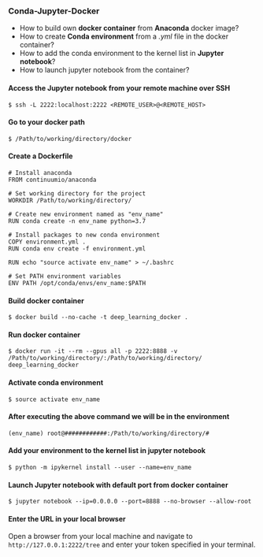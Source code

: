 ### Conda-Jupyter-Docker

- How to build own **docker container** from **Anaconda** docker image?
- How to create **Conda environment** from a *.yml* file in the docker container?
- How to add the conda environment to the kernel list in **Jupyter notebook**?
- How to launch jupyter notebook from the container?

#### Access the Jupyter notebook from your remote machine over SSH
```
$ ssh -L 2222:localhost:2222 <REMOTE_USER>@<REMOTE_HOST>
```

#### Go to your docker path
```
$ /Path/to/working/directory/docker 
```

#### Create a Dockerfile
```
# Install anaconda
FROM continuumio/anaconda

# Set working directory for the project
WORKDIR /Path/to/working/directory/

# Create new environment named as "env_name"
RUN conda create -n env_name python=3.7

# Install packages to new conda environment
COPY environment.yml .
RUN conda env create -f environment.yml

RUN echo "source activate env_name" > ~/.bashrc

# Set PATH environment variables
ENV PATH /opt/conda/envs/env_name:$PATH  
```

#### Build docker container
```
$ docker build --no-cache -t deep_learning_docker .
```

#### Run docker container
```
$ docker run -it --rm --gpus all -p 2222:8888 -v /Path/to/working/directory/:/Path/to/working/directory/ deep_learning_docker
```

#### Activate conda environment
```
$ source activate env_name
```

#### After executing the above command we will be in the environment
```
(env_name) root@############:/Path/to/working/directory/#
```
#### Add your environment to the kernel list in jupyter notebook
```
$ python -m ipykernel install --user --name=env_name
```

#### Launch Jupyter notebook with default port from docker container
```
$ jupyter notebook --ip=0.0.0.0 --port=8888 --no-browser --allow-root
```

#### Enter the URL in your local browser 
Open a browser from your local machine and navigate to `http://127.0.0.1:2222/tree` and enter your token specified in your terminal.
